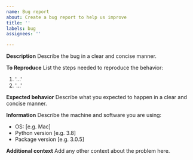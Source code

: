 ```yaml
---
name: Bug report
about: Create a bug report to help us improve
title: ''
labels: bug
assignees: ''

---
```


**Description**
Describe the bug in a clear and concise manner.

**To Reproduce**
List the steps needed to reproduce the behavior:
1. '...'
2. '...'

**Expected behavior**
Describe what you expected to happen in a clear and concise manner.

**Information**
Describe the machine and software you are using:
 - OS: [e.g. Mac]
 - Python version [e.g. 3.8]
 - Package version [e.g. 3.0.5]

**Additional context**
Add any other context about the problem here.
